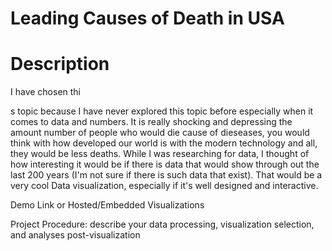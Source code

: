 # Leading Causes of Death in USA



# Description
I have chosen thi

s topic because I have never explored this topic before especially when it comes to data and numbers. It is really shocking and depressing the amount number of people who would die cause of dieseases, you would think with how developed our world is with the modern technology and all, they would be less deaths. While I was researching for data, I thought of how interesting it would be if there is data that would show through out the last 200 years (I'm not sure if there is such data that exist). That would be a very cool Data visualization, especially if it's well designed and interactive. 




Demo Link or Hosted/Embedded Visualizations

Project Procedure: describe your data processing, visualization selection, and analyses post-visualization
